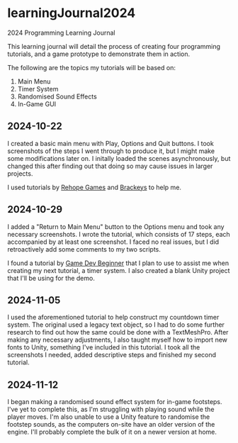 # learningJournal2024
2024 Programming Learning Journal

This learning journal will detail the process of creating four programming tutorials, and a game prototype to demonstrate them in action. </br>

The following are the topics my tutorials will be based on:

1. Main Menu
2. Timer System
3. Randomised Sound Effects
4. In-Game GUI

## 2024-10-22

I created a basic main menu with Play, Options and Quit buttons. I took screenshots of the steps I went through to produce it, but I might make some modifications later on. I initally loaded the scenes asynchronously, but changed this after finding out that doing so may cause issues in larger projects.<br>

I used tutorials by [Rehope Games](https://www.youtube.com/watch?v=DX7HyN7oJjE) and [Brackeys](https://www.youtube.com/watch?v=zc8ac_qUXQY) to help me.

## 2024-10-29

I added a "Return to Main Menu" button to the Options menu and took any necessary screenshots. I wrote the tutorial, which consists of 17 steps, each accompanied by at least one screenshot. I faced no real issues, but I did retroactively add some comments to my two scripts.<br>

I found a tutorial by [Game Dev Beginner](https://www.youtube.com/watch?v=HmHPJL-OcQE) that I plan to use to assist me when creating my next tutorial, a timer system. I also created a blank Unity project that I'll be using for the demo.

## 2024-11-05

I used the aforementioned tutorial to help construct my countdown timer system. The original used a legacy text object, so I had to do some further research to find out how the same could be done with a TextMeshPro. After making any necessary adjustments, I also taught myself how to import new fonts to Unity, something I've included in this tutorial. I took all the screenshots I needed, added descriptive steps and finished my second tutorial.

## 2024-11-12

I began making a randomised sound effect system for in-game footsteps. I've yet to complete this, as I'm struggling with playing sound while the player moves. I'm also unable to use a Unity feature to randomise the footstep sounds, as the computers on-site have an older version of the engine. I'll probably complete the bulk of it on a newer version at home.
